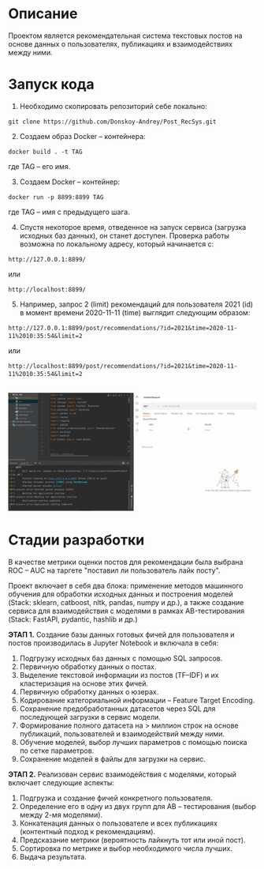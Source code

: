 # Описание
Проектом является рекомендательная система текстовых постов на основе данных о пользователях, 
публикациях и взаимодействиях между ними.

# Запуск кода
1. Необходимо скопировать репозиторий себе локально:
```
git clone https://github.com/Donskoy-Andrey/Post_RecSys.git
```

2. Создаем образ Docker – контейнера:
```
docker build . -t TAG
```
где TAG – его имя.

3. Создаем Docker – контейнер:
```
docker run -p 8899:8899 TAG
```
где TAG – имя с предыдущего шага. 

4. Спустя некоторое время, отведенное на запуск сервиса (загрузка исходных баз данных), он станет доступен.
Проверка работы возможна по локальному адресу, который начинается с: 
```
http://127.0.0.1:8899/
```
или
```
http://localhost:8899/
```
5. Например, запрос 2 (limit) рекомендаций для пользователя 2021 (id) 
в момент времени 2020-11-11 (time) выглядит следующим образом:
```
http://127.0.0.1:8899/post/recommendations/?id=2021&time=2020-11-11%2010:35:54&limit=2
```
или
```
http://localhost:8899/post/recommendations/?id=2021&time=2020-11-11%2010:35:54&limit=2
```
\
![Service Example](https://github.com/Donskoy-Andrey/Post_RecSys/blob/master/images/example.gif)

# Стадии разработки
В качестве метрики оценки постов для рекомендации была выбрана ROC – AUC на таргете "поставил ли пользователь лайк посту".

Проект включает в себя два блока: применение методов машинного обучения для обработки исходных данных и построения моделей (Stack: sklearn, catboost, nltk, pandas, numpy и др.), а также создание сервиса для взаимодействия с моделями в рамках AB-тестирования (Stack: FastAPI, pydantic, hashlib и др.)

**ЭТАП 1.** Создание базы данных готовых фичей для пользователя и постов производилась в Jupyter Notebook и включала в себя:
1. Подгрузку исходных баз данных с помощью SQL запросов.
2. Первичную обработку данных о постах.
3. Выделение текстовой информации из постов (TF–IDF) и их кластеризация на основе этих фичей.
3. Первичную обработку данных о юзерах.
4. Кодирование категориальной информации – Feature Target Encoding.
5. Сохранение предобработанных датасетов через SQL для последующей загрузки в сервис модели.
6. Формирование полного датасета на > миллион строк на основе публикаций, пользователей и взаимодействий между ними.
7. Обучение моделей, выбор лучших параметров с помощью поиска по сетке параметров.
8. Сохранение моделей в файлы для загрузки на сервис.

**ЭТАП 2.** Реализован сервис взаимодействия с моделями, который включает следующие аспекты:
1. Подгрузка и создание фичей конкретного пользователя.
2. Определение его в одну из двух групп для AB – тестирования (выбор между 2-мя моделями).
3. Конкатенация данных о пользователе и всех публикациях (контентный подход к рекомендациям).
4. Предсказание метрики (вероятность лайкнуть тот или иной пост).
5. Сортировка по метрике и выбор необходимого числа лучших.
6. Выдача результата.
